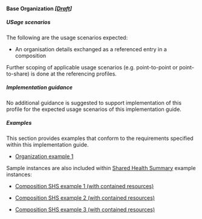 #### Base Organization *[[Draft](http://hl7.org/fhir/stu3/versions.html#maturity)]*

##### USage scenarios
The following are the usage scenarios expected:

* An organisation details exchanged as a referenced entry in a composition

Further scoping of applicable usage scenarios (e.g. point-to-point or point-to-share) is done at the referencing profiles.

##### Implementation guidance
No additional guidance is suggested to support implementation of this profile for the expected usage scenarios of this implementation guide.


##### Examples
This section provides examples that conform to the requirements specified within this implementation guide.

* [Organization example 1](Organization-021fff67-c5ec-438f-9520-ce9bafee1306.html)

Sample instances are also included within [Shared Health Summary](StructureDefinition-composition-shs-1.html) example instances:
* [Composition SHS example 1 (with contained resources)](Composition-a0da969a-7956-439b-b390-8de071a2df7c.html)

* [Composition SHS example 2 (with contained resources)](Composition-bd06e981-ba86-4020-ba59-cd89f80e8712.html)

* [Composition SHS example 3 (with contained resources)](Composition-c53c6c39-3e1a-4038-9ad5-25be8c54481f.html)